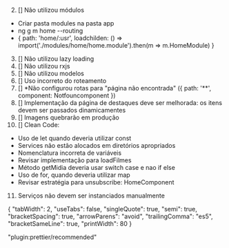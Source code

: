 <!-- 1. [] Code style:
  - Configurar eslint: ng add @angular-eslint/schematics
  - Instalar o prettier: npm install prettier --save-dev
  - Criar o arquivo .prettierrc.json na raiz do projeto
  - Criar o arquivo .prettierignore
  - Copiar o conteúdo do arquivo .gitignore e colar no arquivo .prettierignore
  - Configurar o prettier como plugin do eslint: npm install prettier-eslint eslint-config-prettier eslint-plugin-prettier --save-dev
  - rodar no terminal: ng lint -->

2. [] Não utilizou módulos
  - Criar pasta modules na pasta app
  - ng g m home --routing
  - { path: 'home/:usr', loadchilden: () => import('./modules/home/home.module').then(m => m.HomeModule) }
3. [] Não utilizou lazy loading
4. [] Não utilizou rxjs
5. [] Não utilizou modelos
6. [] Uso incorreto do roteamento
7. [] *Não configurou rotas para "página não encontrada" ({ path: '**', component: Notfouncomponent })
8. [] Implementação da página de destaques deve ser melhorada: os itens devem ser passados dinamicamentes
9. [] Imagens quebrarão em produção
10. [] Clean Code:
  - Uso de let quando deveria utilizar const
  - Services não estão alocados em diretórios apropriados
  - Nomenclatura incorreta de variáveis
  - Revisar implementação para loadFilmes
  - Método getMidia deveria usar switch case e nao if else
  - Uso de for, quando deveria utilizar map
  - Revisar estratégia para unsubscribe: HomeComponent
11. Serviços não devem ser instanciados manualmente

{
  "tabWidth": 2,
  "useTabs": false,
  "singleQuote": true,
  "semi": true,
  "bracketSpacing": true,
  "arrowParens": "avoid",
  "trailingComma": "es5",
  "bracketSameLine": true,
  "printWidth": 80
}

"plugin:prettier/recommended"